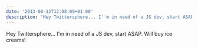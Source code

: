 ```yaml
---
date: '2013-08-13T12:08:09+01:00'
description: 'Hey Twittersphere... I''m in need of a JS dev, start ASAP. Will buy ice creams!'
---
```

Hey Twittersphere... I'm in need of a JS dev, start ASAP. Will buy ice creams!
